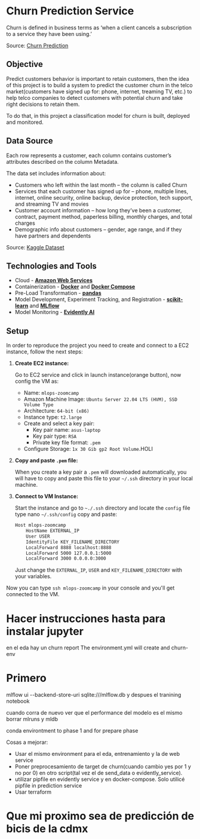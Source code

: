 # Churn Prediction Service

Churn is defined in business terms as ‘when a client cancels a subscription to a service they have been using.’

Source: [Churn Prediction](https://www.analyticsvidhya.com/blog/2021/08/churn-prediction-commercial-use-of-data-science/)

## Objective

Predict customers behavior is important to retain customers, then the idea of this project is to build a system to predict the customer churn in the telco market(customers have signed up for: phone, internet, treaming TV, etc.) to help telco companies to detect customers with potential churn and take right decisions to retain them.

To do that, in this project a classification model for churn is built, deployed and monitored.

## Data Source
Each row represents a customer, each column contains customer’s attributes described on the column Metadata.

The data set includes information about:

- Customers who left within the last month – the column is called Churn
- Services that each customer has signed up for – phone, multiple lines, internet, online security, online backup, device protection, tech support, and streaming TV and movies
- Customer account information – how long they’ve been a customer, contract, payment method, paperless billing, monthly charges, and total charges
- Demographic info about customers – gender, age range, and if they have partners and dependents

Source: [Kaggle Dataset](https://www.kaggle.com/datasets/blastchar/telco-customer-churn)

## Technologies and Tools
- Cloud - [**Amazon Web Services**](https://aws.amazon.com/)
- Containerization - [**Docker**](https://www.docker.com) and [**Docker Compose**](https://docs.docker.com/compose/)
- Pre-Load Transformation - [**pandas**](https://pandas.pydata.org/)
- Model Development, Experiment Tracking, and Registration - [**scikit-learn**](https://scikit-learn.org/) and [**MLflow**](https://www.mlflow.org/)
- Model Monitoring - [**Evidently AI**](https://evidentlyai.com/)

## Setup

In order to reproduce the project you need to create and connect to a EC2 instance, follow the next steps:

1. **Create EC2 instance:**

    Go to EC2 service and click in launch instance(orange button), now config the VM as:
    - Name: `mlops-zoomcamp`
    - Amazon Machine Image: `Ubuntu Server 22.04 LTS (HVM), SSD Volume Type`
    - Architecture: `64-bit (x86)`
    - Instance type: `t2.large`    
    - Create and select a key pair:   
        - Key pair name: `asus-laptop`
        - Key pair type: `RSA`
        - Private key file format: `.pem`
    - Configure Storage: `1x 30 Gib gp2 Root Volume`.HOLI
        

2. **Copy and paste `.pem` file:** 

    When you create a key pair a `.pem` will downloaded automatically, you will have to copy and paste this file to your  `~/.ssh` directory in your local machine.
    
    
3. **Connect to VM Instance:** 

    Start the instance and go to `~./.ssh` directory and locate the `config` file type nano `~/.ssh/config` copy and paste:
    
    ```bash
    Host mlops-zoomcamp
        HostName EXTERNAL_IP
        User USER
        IdentityFile KEY_FILENAME_DIRECTORY
        LocalForward 8888 localhost:8888
        LocalForward 5000 127.0.0.1:5000
        LocalForward 3000 0.0.0.0:3000
    ```

    Just change the `EXTERNAL_IP`, `USER` and `KEY_FILENAME_DIRECTORY` with your variables.
    
Now you can type `ssh mlops-zoomcamp` in your console and you'll get connected to the VM.












# Hacer instrucciones hasta para instalar jupyter

en el eda hay un churn report
The environment.yml will create and churn-env

# Primero
mlflow ui --backend-store-uri sqlite:///mlflow.db
y despues el tranining notebook

cuando corra de nuevo ver que el performance del modelo es el mismo
borrar mlruns y mldb

conda environtment to phase 1 and for prepare phase


Cosas a mejorar:
- Usar el mismo environment para el eda, entrenamiento y la de web service
-  Poner preprocesamiento de target de churn(cuando cambio yes por 1 y no por 0) en otro script(tal vez el de send_data o evidently_service).
- utilizar pipfile en evidently service y en docker-compose. Solo utilicé pipfile in prediction service
- Usar terraform

# Que mi proximo sea de predicción de bicis de la cdmx